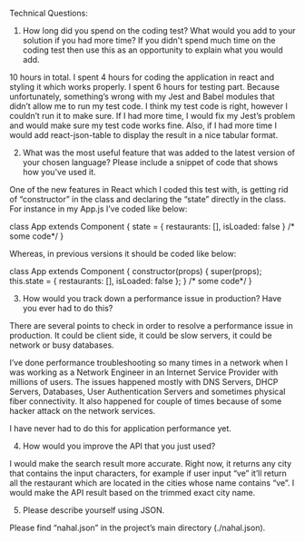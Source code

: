 Technical Questions:
1.	How long did you spend on the coding test? What would you add to your solution if you had more time? If you didn't spend much time on the coding test then use this as an opportunity to explain what you would add.

10 hours in total. 
I spent 4 hours for coding the application in react and styling it which works properly. 
I spent 6 hours for testing part. Because unfortunately, something’s wrong with my Jest and Babel modules that didn’t allow me to run my test code. I think my test code is right, however I couldn’t run it to make sure. If I had more time, I would fix my Jest’s problem and would make sure my test code works fine.
Also, if I had more time I would add react-json-table to display the result in a nice tabular format.


2.	What was the most useful feature that was added to the latest version of your chosen language? Please include a snippet of code that shows how you've used it.

One of the new features in React which I coded this test with, is getting rid of “constructor” in the class and declaring the “state” directly in the class. For instance in my App.js I’ve coded like below:

class App extends Component {
  state = {
    restaurants: [],
    isLoaded: false
  } 
   /* some code*/
}


Whereas, in previous versions it should be coded like below:

class App extends Component {
    constructor(props) {
    super(props); 
    this.state = {
      restaurants: [],
      isLoaded: false
    };
  }
   /* some code*/
}


3.	How would you track down a performance issue in production? Have you ever had to do this?

There are several points to check in order to resolve a performance issue in production. It could be client side, it could be slow servers, it could be network or busy databases.

I’ve done performance troubleshooting so many times in a network when I was working as a Network Engineer in an Internet Service Provider with millions of users. The issues happened mostly with DNS Servers, DHCP Servers, Databases, User Authentication Servers and sometimes physical fiber connectivity. It also happened for couple of times because of some hacker attack on the network services.

I have never had to do this for application performance yet.


4.	How would you improve the API that you just used?

I would make the search result more accurate. Right now, it returns any city that contains the input characters, for example if user input “ve” it’ll return all the restaurant which are located in the cities whose name contains “ve”. I would make the API result based on the trimmed exact city name.


5.	Please describe yourself using JSON.

Please find “nahal.json” in the project’s main directory (./nahal.json).

